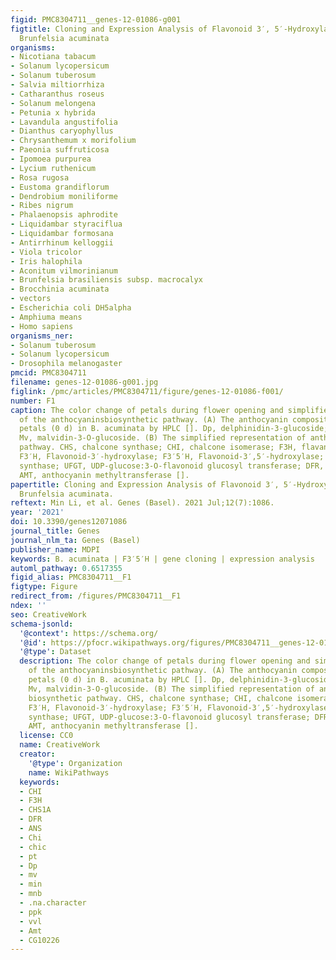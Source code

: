 ```yaml
---
figid: PMC8304711__genes-12-01086-g001
figtitle: Cloning and Expression Analysis of Flavonoid 3′, 5′-Hydroxylase Gene from
  Brunfelsia acuminata
organisms:
- Nicotiana tabacum
- Solanum lycopersicum
- Solanum tuberosum
- Salvia miltiorrhiza
- Catharanthus roseus
- Solanum melongena
- Petunia x hybrida
- Lavandula angustifolia
- Dianthus caryophyllus
- Chrysanthemum x morifolium
- Paeonia suffruticosa
- Ipomoea purpurea
- Lycium ruthenicum
- Rosa rugosa
- Eustoma grandiflorum
- Dendrobium moniliforme
- Ribes nigrum
- Phalaenopsis aphrodite
- Liquidambar styraciflua
- Liquidambar formosana
- Antirrhinum kelloggii
- Viola tricolor
- Iris halophila
- Aconitum vilmorinianum
- Brunfelsia brasiliensis subsp. macrocalyx
- Brocchinia acuminata
- vectors
- Escherichia coli DH5alpha
- Amphiuma means
- Homo sapiens
organisms_ner:
- Solanum tuberosum
- Solanum lycopersicum
- Drosophila melanogaster
pmcid: PMC8304711
filename: genes-12-01086-g001.jpg
figlink: /pmc/articles/PMC8304711/figure/genes-12-01086-f001/
number: F1
caption: The color change of petals during flower opening and simplified representation
  of the anthocyaninsbiosynthetic pathway. (A) The anthocyanin composition of bud
  petals (0 d) in B. acuminata by HPLC []. Dp, delphinidin-3-glucoside; Pt, petunidin-3-glucoside;
  Mv, malvidin-3-O-glucoside. (B) The simplified representation of anthocyanins biosynthetic
  pathway. CHS, chalcone synthase; CHI, chalcone isomerase; F3H, flavanone-3-hydroxylase;
  F3′H, Flavonoid-3′-hydroxylase; F3′5′H, Flavonoid-3′,5′-hydroxylase; ANS, anthocyanin
  synthase; UFGT, UDP-glucose:3-O-flavonoid glucosyl transferase; DFR, dihydroflavonol-4-reductase;
  AMT, anthocyanin methyltransferase [].
papertitle: Cloning and Expression Analysis of Flavonoid 3′, 5′-Hydroxylase Gene from
  Brunfelsia acuminata.
reftext: Min Li, et al. Genes (Basel). 2021 Jul;12(7):1086.
year: '2021'
doi: 10.3390/genes12071086
journal_title: Genes
journal_nlm_ta: Genes (Basel)
publisher_name: MDPI
keywords: B. acuminata | F3′5′H | gene cloning | expression analysis
automl_pathway: 0.6517355
figid_alias: PMC8304711__F1
figtype: Figure
redirect_from: /figures/PMC8304711__F1
ndex: ''
seo: CreativeWork
schema-jsonld:
  '@context': https://schema.org/
  '@id': https://pfocr.wikipathways.org/figures/PMC8304711__genes-12-01086-g001.html
  '@type': Dataset
  description: The color change of petals during flower opening and simplified representation
    of the anthocyaninsbiosynthetic pathway. (A) The anthocyanin composition of bud
    petals (0 d) in B. acuminata by HPLC []. Dp, delphinidin-3-glucoside; Pt, petunidin-3-glucoside;
    Mv, malvidin-3-O-glucoside. (B) The simplified representation of anthocyanins
    biosynthetic pathway. CHS, chalcone synthase; CHI, chalcone isomerase; F3H, flavanone-3-hydroxylase;
    F3′H, Flavonoid-3′-hydroxylase; F3′5′H, Flavonoid-3′,5′-hydroxylase; ANS, anthocyanin
    synthase; UFGT, UDP-glucose:3-O-flavonoid glucosyl transferase; DFR, dihydroflavonol-4-reductase;
    AMT, anthocyanin methyltransferase [].
  license: CC0
  name: CreativeWork
  creator:
    '@type': Organization
    name: WikiPathways
  keywords:
  - CHI
  - F3H
  - CHS1A
  - DFR
  - ANS
  - Chi
  - chic
  - pt
  - Dp
  - mv
  - min
  - mnb
  - .na.character
  - ppk
  - vvl
  - Amt
  - CG10226
---
```


